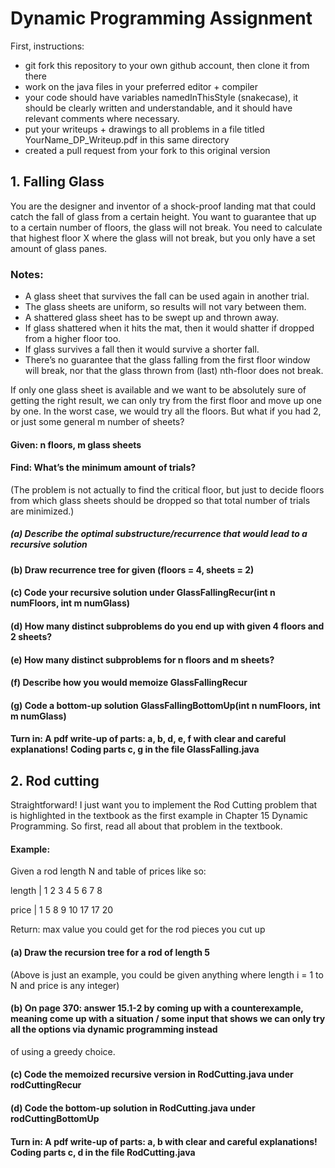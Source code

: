 # Dynamic Programming Assignment

First, instructions:
* git fork this repository to your own github account, then clone it from there
* work on the java files in your preferred editor + compiler
* your code should have variables namedInThisStyle (snakecase), it should be clearly written and understandable, and it should have relevant comments where necessary.
* put your writeups + drawings to all problems in a file titled YourName_DP_Writeup.pdf in this same directory
* created a pull request from your fork to this original version


## 1. Falling Glass

You are the designer and inventor of a shock-proof landing mat that could catch the fall of glass from a certain height. You want to guarantee that up to a certain number of floors, the glass will not break. You need to calculate that highest floor X where the glass will not break, but you only have a set amount of glass panes.

### Notes:
* A glass sheet that survives the fall can be used again in another trial.
* The glass sheets are uniform, so results will not vary between them.
* A shattered glass sheet has to be swept up and thrown away.
* If glass shattered when it hits the mat, then it would shatter if dropped from a higher floor too.
* If glass survives a fall then it would survive a shorter fall.
* There’s no guarantee that the glass falling from the first floor window will break, nor that the glass thrown from (last) nth-floor does not break.

If only one glass sheet is available and we want to be absolutely sure of getting the right result, we can only try from the first floor and move up one by one. In the worst case, we would try all the floors. But what if you had 2, or just some general m number of sheets?

#### Given: n floors, m glass sheets
#### Find: What’s the minimum amount of trials?

(The problem is not actually to find the critical floor, but just to decide floors from which glass sheets should be dropped so that total number of trials are minimized.)

##### (a) Describe the optimal substructure/recurrence that would lead to a recursive solution
#### (b) Draw recurrence tree for given (floors = 4, sheets = 2)
#### (c) Code your recursive solution under GlassFallingRecur(int n numFloors, int m numGlass)
#### (d) How many distinct subproblems do you end up with given 4 floors and 2 sheets?
#### (e) How many distinct subproblems for n floors and m sheets?
#### (f) Describe how you would memoize GlassFallingRecur
#### (g) Code a bottom-up solution GlassFallingBottomUp(int n numFloors, int m numGlass)

#### Turn in: A pdf write-up of parts: a, b, d, e, f with clear and careful explanations! Coding parts c, g in the file GlassFalling.java


## 2. Rod cutting

Straightforward! I just want you to implement the Rod Cutting problem that is highlighted
in the textbook as the first example in Chapter 15 Dynamic Programming. So first,
read all about that problem in the textbook.

#### Example:
Given a rod length N and table of prices like so:


length   | 1 2 3 4 5  6  7  8

price    | 1 5 8 9 10 17 17 20

Return: max value you could get for the rod pieces you cut up

#### (a) Draw the recursion tree for a rod of length 5
(Above is just an example, you could be given anything where length i  = 1 to N and price is any integer)
#### (b) On page 370: answer 15.1-2 by coming up with a counterexample, meaning come up with a situation / some input that shows we can only try all the options via dynamic programming instead
of using a greedy choice.
#### (c) Code the memoized recursive version in RodCutting.java under rodCuttingRecur
#### (d) Code the bottom-up solution in RodCutting.java under rodCuttingBottomUp
#### Turn in: A pdf write-up of parts: a, b with clear and careful explanations! Coding parts c, d in the file RodCutting.java
